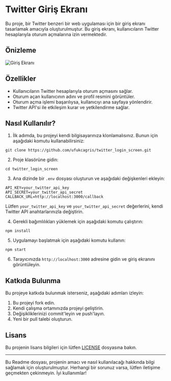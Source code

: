 # Twitter Giriş Ekranı

Bu proje, bir Twitter benzeri bir web uygulaması için bir giriş ekranı tasarlamak amacıyla oluşturulmuştur. Bu giriş ekranı, kullanıcıların Twitter hesaplarıyla oturum açmalarına izin vermektedir.

## Önizleme

![Giriş Ekranı](https://github.com/ufukcagris/twitter_login_screen/assets/51057559/9ea7fc99-4402-457d-b191-7223d933aa77)

## Özellikler

- Kullanıcıların Twitter hesaplarıyla oturum açmasını sağlar.
- Oturum açan kullanıcının adını ve profil resmini görüntüler.
- Oturum açma işlemi başarılıysa, kullanıcıyı ana sayfaya yönlendirir.
- Twitter API'si ile etkileşim kurar ve yetkilendirme sağlar.

## Nasıl Kullanılır?

1. İlk adımda, bu projeyi kendi bilgisayarınıza klonlamalısınız. Bunun için aşağıdaki komutu kullanabilirsiniz:

```shell
git clone https://github.com/ufukcagris/twitter_login_screen.git
```

2. Proje klasörüne gidin:
```shell
cd twitter_login_screen
```

3. Ana dizinde bir `.env` dosyası oluşturun ve aşağıdaki değişkenleri ekleyin:
```shell
API_KEY=your_twitter_api_key
API_SECRET=your_twitter_api_secret
CALLBACK_URL=http://localhost:3000/callback
```

Lütfen `your_twitter_api_key` ve `your_twitter_api_secret` değerlerini, kendi Twitter API anahtarlarınızla değiştirin.

4. Gerekli bağımlılıkları yüklemek için aşağıdaki komutu çalıştırın:
```shell
npm install
```

5. Uygulamayı başlatmak için aşağıdaki komutu kullanın:
```shell
npm start
```

6. Tarayıcınızda `http://localhost:3000` adresine gidin ve giriş ekranını görüntüleyin.

## Katkıda Bulunma

Bu projeye katkıda bulunmak isterseniz, aşağıdaki adımları izleyin:

1. Bu projeyi fork edin.
2. Kendi çalışma ortamınızda projeyi geliştirin.
3. Değişikliklerinizi commit'leyin ve push'layın.
4. Yeni bir pull talebi oluşturun.

## Lisans

Bu projenin lisans bilgileri için lütfen [LICENSE](LICENSE) dosyasına bakın.

---

Bu Readme dosyası, projenin amacı ve nasıl kullanılacağı hakkında bilgi sağlamak için oluşturulmuştur. Herhangi bir sorunuz varsa, lütfen iletişime geçmekten çekinmeyin. İyi kullanımlar!




